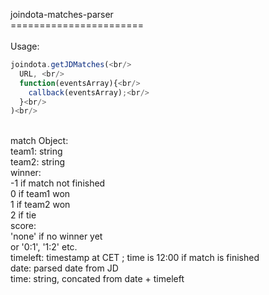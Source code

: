 joindota-matches-parser<br/>
=======================<br/>
<br/>
Usage:<br/>
```javascript
joindota.getJDMatches(<br/>
  URL, <br/>
  function(eventsArray){<br/>
  	callback(eventsArray);<br/>
  }<br/>
)<br/>
```
<br/>
match Object: <br/>
	team1: string<br/>
	team2: string<br/>
  winner:<br/>
    -1 if match not finished<br/>
    0 if team1 won<br/>
    1 if team2 won <br/>
    2 if tie<br/>
  score: <br/>
    'none' if no winner yet<br/>
    or '0:1', '1:2' etc.<br/>
timeleft: timestamp at CET ; time is 12:00 if match is finished<br/>
date: parsed date from JD<br/>
time: string, concated from date + timeleft<br/>
